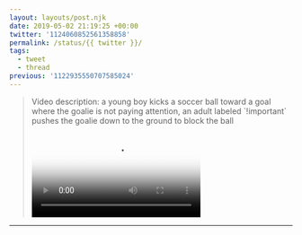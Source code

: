```yaml
---
layout: layouts/post.njk
date: 2019-05-02 21:19:25 +00:00
twitter: '1124060852561358858'
permalink: /status/{{ twitter }}/
tags: 
  - tweet
  - thread
previous: '1122935550707585024'
---
```


> <p class="sr-only">Video description: a young boy kicks a soccer ball toward a goal where the goalie is not paying attention, an adult labeled `!important` pushes the goalie down to the ground to block the ball</p>
> 
> <video controls loop preload="metadata" poster="/img/D5l3RujW0AAPuzy.jpg"><source src="/img/1124060852561358858-D5l3RujW0AAPuzy.mp4">Your browser does not support the video tag.</video>

---
